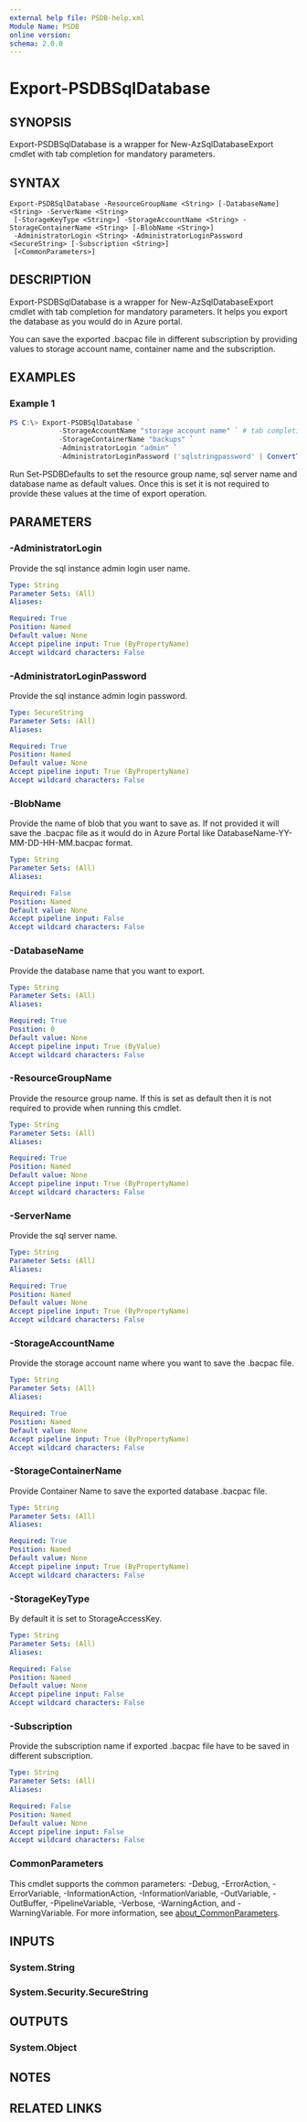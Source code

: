```yaml
---
external help file: PSDB-help.xml
Module Name: PSDB
online version:
schema: 2.0.0
---
```


# Export-PSDBSqlDatabase

## SYNOPSIS

Export-PSDBSqlDatabase is a wrapper for New-AzSqlDatabaseExport cmdlet with tab completion for mandatory parameters.

## SYNTAX

```
Export-PSDBSqlDatabase -ResourceGroupName <String> [-DatabaseName] <String> -ServerName <String>
 [-StorageKeyType <String>] -StorageAccountName <String> -StorageContainerName <String> [-BlobName <String>]
 -AdministratorLogin <String> -AdministratorLoginPassword <SecureString> [-Subscription <String>]
 [<CommonParameters>]
```

## DESCRIPTION

Export-PSDBSqlDatabase is a wrapper for New-AzSqlDatabaseExport cmdlet with tab completion for mandatory parameters. It helps you export the database as you would do in Azure portal.

You can save the exported .bacpac file in different subscription by providing values to storage account name, container name and the subscription.

## EXAMPLES

### Example 1

```powershell
PS C:\> Export-PSDBSqlDatabase `
            -StorageAccountName "storage account name" ` # tab completion is available for this.
            -StorageContainerName "backups" `
            -AdministratorLogin "admin" `
            -AdministratorLoginPassword ('sqlstringpassword' | ConvertTo-SecureString -AsPlainText -Force)
```

Run Set-PSDBDefaults to set the resource group name, sql server name and database name as default values. Once this is set it is not required to provide these values at the time of export operation.

## PARAMETERS

### -AdministratorLogin

Provide the sql instance admin login user name.

```yaml
Type: String
Parameter Sets: (All)
Aliases:

Required: True
Position: Named
Default value: None
Accept pipeline input: True (ByPropertyName)
Accept wildcard characters: False
```

### -AdministratorLoginPassword

Provide the sql instance admin login password.

```yaml
Type: SecureString
Parameter Sets: (All)
Aliases:

Required: True
Position: Named
Default value: None
Accept pipeline input: True (ByPropertyName)
Accept wildcard characters: False
```

### -BlobName

Provide the name of blob that you want to save as. If not provided it will save the .bacpac file as it would do in Azure Portal like DatabaseName-YY-MM-DD-HH-MM.bacpac format.

```yaml
Type: String
Parameter Sets: (All)
Aliases:

Required: False
Position: Named
Default value: None
Accept pipeline input: False
Accept wildcard characters: False
```

### -DatabaseName

Provide the database name that you want to export.

```yaml
Type: String
Parameter Sets: (All)
Aliases:

Required: True
Position: 0
Default value: None
Accept pipeline input: True (ByValue)
Accept wildcard characters: False
```

### -ResourceGroupName

Provide the resource group name. If this is set as default then it is not required to provide when running this cmdlet.

```yaml
Type: String
Parameter Sets: (All)
Aliases:

Required: True
Position: Named
Default value: None
Accept pipeline input: True (ByPropertyName)
Accept wildcard characters: False
```

### -ServerName

Provide the sql server name.

```yaml
Type: String
Parameter Sets: (All)
Aliases:

Required: True
Position: Named
Default value: None
Accept pipeline input: True (ByPropertyName)
Accept wildcard characters: False
```

### -StorageAccountName

Provide the storage account name where you want to save the .bacpac file.

```yaml
Type: String
Parameter Sets: (All)
Aliases:

Required: True
Position: Named
Default value: None
Accept pipeline input: True (ByPropertyName)
Accept wildcard characters: False
```

### -StorageContainerName

Provide Container Name to save the exported database .bacpac file.

```yaml
Type: String
Parameter Sets: (All)
Aliases:

Required: True
Position: Named
Default value: None
Accept pipeline input: True (ByPropertyName)
Accept wildcard characters: False
```

### -StorageKeyType

By default it is set to StorageAccessKey.

```yaml
Type: String
Parameter Sets: (All)
Aliases:

Required: False
Position: Named
Default value: None
Accept pipeline input: False
Accept wildcard characters: False
```

### -Subscription

Provide the subscription name if exported .bacpac file have to be saved in different subscription.

```yaml
Type: String
Parameter Sets: (All)
Aliases:

Required: False
Position: Named
Default value: None
Accept pipeline input: False
Accept wildcard characters: False
```

### CommonParameters
This cmdlet supports the common parameters: -Debug, -ErrorAction, -ErrorVariable, -InformationAction, -InformationVariable, -OutVariable, -OutBuffer, -PipelineVariable, -Verbose, -WarningAction, and -WarningVariable. For more information, see [about_CommonParameters](http://go.microsoft.com/fwlink/?LinkID=113216).

## INPUTS

### System.String

### System.Security.SecureString

## OUTPUTS

### System.Object

## NOTES

## RELATED LINKS
